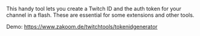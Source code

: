 This handy tool lets you create a Twitch ID and the auth token for your channel in a flash. These are essential for some extensions and other tools.

Demo: https://www.zakoom.de/twitchtools/tokenidgenerator
